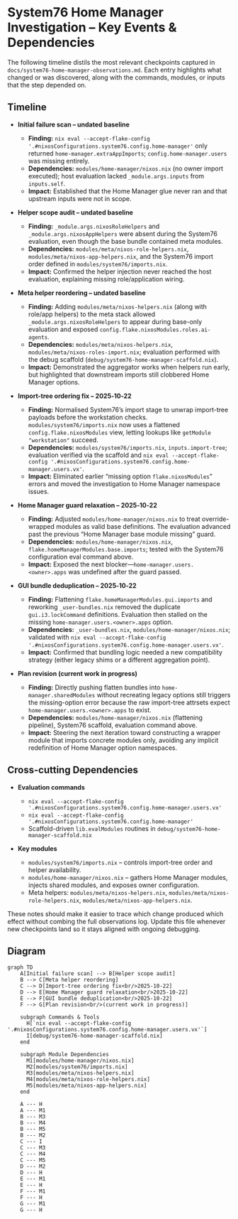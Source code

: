 # System76 Home Manager Investigation – Key Events & Dependencies

The following timeline distils the most relevant checkpoints captured in `docs/system76-home-manager-observations.md`. Each entry highlights what changed or was discovered, along with the commands, modules, or inputs that the step depended on.

## Timeline

- **Initial failure scan – undated baseline**
  - **Finding:** `nix eval --accept-flake-config '.#nixosConfigurations.system76.config.home-manager'` only returned `home-manager.extraAppImports`; `config.home-manager.users` was missing entirely.
  - **Dependencies:** `modules/home-manager/nixos.nix` (no owner import executed); host evaluation lacked `_module.args.inputs` from `inputs.self`.
  - **Impact:** Established that the Home Manager glue never ran and that upstream inputs were not in scope.

- **Helper scope audit – undated baseline**
  - **Finding:** `_module.args.nixosRoleHelpers` and `_module.args.nixosAppHelpers` were absent during the System76 evaluation, even though the base bundle contained meta modules.
  - **Dependencies:** `modules/meta/nixos-role-helpers.nix`, `modules/meta/nixos-app-helpers.nix`, and the System76 import order defined in `modules/system76/imports.nix`.
  - **Impact:** Confirmed the helper injection never reached the host evaluation, explaining missing role/application wiring.

- **Meta helper reordering – undated baseline**
  - **Finding:** Adding `modules/meta/nixos-helpers.nix` (along with role/app helpers) to the meta stack allowed `_module.args.nixosRoleHelpers` to appear during base-only evaluation and exposed `config.flake.nixosModules.roles.ai-agents`.
  - **Dependencies:** `modules/meta/nixos-helpers.nix`, `modules/meta/nixos-roles-import.nix`; evaluation performed with the debug scaffold (`debug/system76-home-manager-scaffold.nix`).
  - **Impact:** Demonstrated the aggregator works when helpers run early, but highlighted that downstream imports still clobbered Home Manager options.

- **Import-tree ordering fix – 2025‑10‑22**
  - **Finding:** Normalised System76’s import stage to unwrap import-tree payloads before the workstation checks. `modules/system76/imports.nix` now uses a flattened `config.flake.nixosModules` view, letting lookups like `getModule "workstation"` succeed.
  - **Dependencies:** `modules/system76/imports.nix`, `inputs.import-tree`; evaluation verified via the scaffold and `nix eval --accept-flake-config '.#nixosConfigurations.system76.config.home-manager.users.vx'`.
  - **Impact:** Eliminated earlier “missing option `flake.nixosModules`” errors and moved the investigation to Home Manager namespace issues.

- **Home Manager guard relaxation – 2025‑10‑22**
  - **Finding:** Adjusted `modules/home-manager/nixos.nix` to treat override-wrapped modules as valid base definitions. The evaluation advanced past the previous “Home Manager base module missing” guard.
  - **Dependencies:** `modules/home-manager/nixos.nix`, `flake.homeManagerModules.base.imports`; tested with the System76 configuration eval command above.
  - **Impact:** Exposed the next blocker—`home-manager.users.<owner>.apps` was undefined after the guard passed.

- **GUI bundle deduplication – 2025‑10‑22**
  - **Finding:** Flattening `flake.homeManagerModules.gui.imports` and reworking `_user-bundles.nix` removed the duplicate `gui.i3.lockCommand` definitions. Evaluation then stalled on the missing `home-manager.users.<owner>.apps` option.
  - **Dependencies:** `_user-bundles.nix`, `modules/home-manager/nixos.nix`; validated with `nix eval --accept-flake-config '.#nixosConfigurations.system76.config.home-manager.users.vx'`.
  - **Impact:** Confirmed that bundling logic needed a new compatibility strategy (either legacy shims or a different aggregation point).

- **Plan revision (current work in progress)**
  - **Finding:** Directly pushing flatten bundles into `home-manager.sharedModules` without recreating legacy options still triggers the missing-option error because the raw import-tree attrsets expect `home-manager.users.<owner>.apps` to exist.
  - **Dependencies:** `modules/home-manager/nixos.nix` (flattening pipeline), System76 scaffold, evaluation command above.
  - **Impact:** Steering the next iteration toward constructing a wrapper module that imports concrete modules only, avoiding any implicit redefinition of Home Manager option namespaces.

## Cross-cutting Dependencies

- **Evaluation commands**
  - `nix eval --accept-flake-config '.#nixosConfigurations.system76.config.home-manager.users.vx'`
  - `nix eval --accept-flake-config '.#nixosConfigurations.system76.config.home-manager'`
  - Scaffold-driven `lib.evalModules` routines in `debug/system76-home-manager-scaffold.nix`

- **Key modules**
  - `modules/system76/imports.nix` – controls import-tree order and helper availability.
  - `modules/home-manager/nixos.nix` – gathers Home Manager modules, injects shared modules, and exposes owner configuration.
  - Meta helpers: `modules/meta/nixos-helpers.nix`, `modules/meta/nixos-role-helpers.nix`, `modules/meta/nixos-app-helpers.nix`.

These notes should make it easier to trace which change produced which effect without combing the full observations log. Update this file whenever new checkpoints land so it stays aligned with ongoing debugging.

## Diagram

```mermaid
graph TD
    A[Initial failure scan] --> B[Helper scope audit]
    B --> C[Meta helper reordering]
    C --> D[Import-tree ordering fix<br/>2025-10-22]
    D --> E[Home Manager guard relaxation<br/>2025-10-22]
    E --> F[GUI bundle deduplication<br/>2025-10-22]
    F --> G[Plan revision<br/>(current work in progress)]

    subgraph Commands & Tools
      H[`nix eval --accept-flake-config '.#nixosConfigurations.system76.config.home-manager.users.vx'`]
      I[debug/system76-home-manager-scaffold.nix]
    end

    subgraph Module Dependencies
      M1[modules/home-manager/nixos.nix]
      M2[modules/system76/imports.nix]
      M3[modules/meta/nixos-helpers.nix]
      M4[modules/meta/nixos-role-helpers.nix]
      M5[modules/meta/nixos-app-helpers.nix]
    end

    A --- H
    A --- M1
    B --- M3
    B --- M4
    B --- M5
    B --- M2
    C --- I
    C --- M3
    C --- M4
    C --- M5
    D --- M2
    D --- H
    E --- M1
    E --- H
    F --- M1
    F --- H
    G --- M1
    G --- H
```
